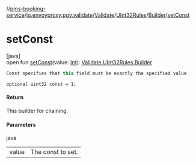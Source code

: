 //[pms-booking-service](../../../../../index.md)/[io.envoyproxy.pgv.validate](../../../index.md)/[Validate](../../index.md)/[UInt32Rules](../index.md)/[Builder](index.md)/[setConst](set-const.md)

# setConst

[java]\
open fun [setConst](set-const.md)(value: [Int](https://kotlinlang.org/api/core/kotlin-stdlib/kotlin/-int/index.html)): [Validate.UInt32Rules.Builder](index.md)

```kotlin
Const specifies that this field must be exactly the specified value

```
`optional uint32 const = 1;`

#### Return

This builder for chaining.

#### Parameters

java

| | |
|---|---|
| value | The const to set. |